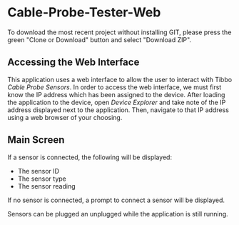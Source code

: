 # Cable-Probe-Tester-Web

To download the most recent project without installing GIT, please press the green "Clone or Download" button and select "Download ZIP".



Accessing the Web Interface
-------------------

This application uses a web interface to allow the user to interact with Tibbo *Cable Probe Sensors*. In order to access the web interface, we must first know the IP address which has been assigned to the device. After loading the application to the device, open *Device Explorer* and take note of the IP address displayed next to the application. Then, navigate to that IP address using a web browser of your choosing.



## Main Screen

If a sensor is connected, the following will be displayed:

- The sensor ID
- The sensor type
- The sensor reading



If no sensor is connected, a prompt to connect a sensor will be displayed.



Sensors can be plugged an unplugged while the application is still running.

